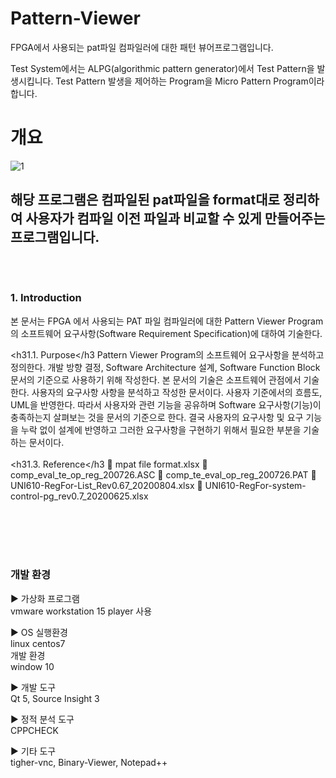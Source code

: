 # Pattern-Viewer
FPGA에서 사용되는 pat파일 컴파일러에 대한 패턴 뷰어프로그램입니다. 


Test System에서는 ALPG(algorithmic pattern generator)에서 Test Pattern을 발생시킵니다.
Test Pattern 발생을 제어하는 Program을 Micro Pattern Program이라 합니다.


# 개요
 
  
 ![1](https://user-images.githubusercontent.com/38147253/90470950-c7e06e00-e157-11ea-856f-46d155cfcebb.jpg)
 
 
 
 ## 해당 프로그램은 컴파일된 pat파일을 format대로 정리하여 사용자가 컴파일 이전 파일과 비교할 수 있게 만들어주는 프로그램입니다. <br><br><br>
 
<h3>1.	Introduction</h3>
본 문서는 FPGA 에서 사용되는 PAT 파일 컴파일러에 대한 Pattern Viewer Program의 소프트웨어 요구사항(Software Requirement Specification)에 대하여 기술한다.

<h31.1.	Purpose</h3
Pattern Viewer Program의 소프트웨어 요구사항을 분석하고 정의한다. 개발 방향 결정, Software Architecture 설계, Software Function Block 문서의 기준으로 사용하기 위해 작성한다.
본 문서의 기술은 소프트웨어 관점에서 기술한다. 사용자의 요구사항 사항을 분석하고 작성한 문서이다. 사용자 기준에서의 흐름도, UML을 반영한다. 따라서 사용자와 관련 기능을 공유하며 Software 요구사항(기능)이 충족하는지 살펴보는 것을 문서의 기준으로 한다. 결국 사용자의 요구사항 및 요구 기능을 누락 없이 설계에 반영하고 그러한 요구사항을 구현하기 위해서 필요한 부분을 기술하는 문서이다.
<br><br>
<h31.3.	Reference</h3
	mpat file format.xlsx
	comp_eval_te_op_reg_200726.ASC
	comp_te_eval_op_reg_200726.PAT
	UNI610-RegFor-List_Rev0.67_20200804.xlsx
	UNI610-RegFor-system-control-pg_rev0.7_20200625.xlsx

<br><br><br><br>
 ### 개발 환경	
 
▶ 가상화 프로그램 <br>
vmware workstation 15 player 사용

▶ OS
실행환경 <br> linux centos7 <br>  개발 환경 <br> window 10 

▶ 개발 도구 <br>
Qt 5, Source Insight 3
 
▶ 정적 분석 도구 <br>
CPPCHECK

▶ 기타 도구  <br>
tigher-vnc, Binary-Viewer, Notepad++




 
 
 
  
  
 



